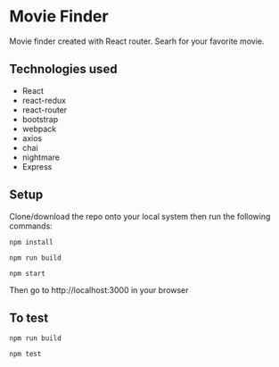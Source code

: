 # Movie Finder

Movie finder created with React router.
Searh for your favorite movie.

## Technologies used
* React
* react-redux 
* react-router
* bootstrap
* webpack
* axios
* chai
* nightmare
* Express

## Setup
Clone/download the repo onto your local system then run the following commands:
```
npm install
```
```
npm run build
```
```
npm start
```
Then go to http://localhost:3000 in your browser

## To test
```
npm run build
```
```
npm test
```